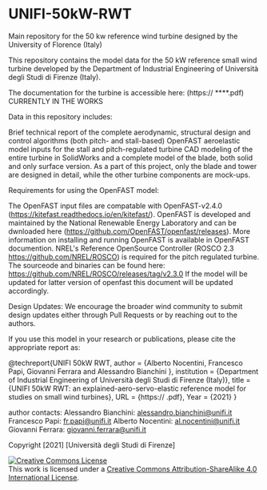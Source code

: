 # UNIFI-50kW-RWT
Main repository for the 50 kw reference wind turbine designed by the University of Florence (Italy)

This repository contains the model data for the 50 kW reference small wind turbine developed by the Department of Industrial Engineering of Università degli Studi di Firenze (Italy).

The documentation for the turbine is accessible here: (https:// ****.pdf) CURRENTLY IN THE WORKS

Data in this repository includes:

Brief technical report of the complete aerodynamic, structural design and control algorithms (both pitch- and stall-based) 
OpenFAST aeroelastic model inputs for the stall and pitch-regulated turbine
CAD modeling of the entire turbine in SolidWorks and a complete model of the blade, both solid and only surface version.
As a part of this project, only the blade and tower are designed in detail, while the other turbine components are mock-ups. 

Requirements for using the OpenFAST model:

The OpenFAST input files are compatable with OpenFAST-v2.4.0 (https://kitefast.readthedocs.io/en/kitefast/). 
OpenFAST is developed and maintained by the National Renewable Energy Laboratory and can be dwnloaded here (https://github.com/OpenFAST/openfast/releases).
More information on installing and running OpenFAST is available in OpenFAST documention.
NREL's Reference OpenSource Controller (ROSCO 2.3 https://github.com/NREL/ROSCO) is required for the pitch regulated turbine. The sourceode and binaries can be found here: https://github.com/NREL/ROSCO/releases/tag/v2.3.0 
If the model will be updated for latter version of openfast this document will be updated accordingly. 

Design Updates:
We encourage the broader wind community to submit design updates either through Pull Requests or by reaching out to the authors. 

If you use this model in your research or publications, please cite the appropriate report as:

@techreport{UNIFI 50kW RWT,
author = {Alberto Nocentini, Francesco Papi, Giovanni Ferrara and Alessandro Bianchini },
institution = {Department of Industrial Engineering of Università degli Studi di Firenze (Italy)},
title = {UNIFI 50kW RWT: an explained-aero-servo-elastic reference model for studies on small wind turbines},
URL = {https://                .pdf},
Year = {2021}
}

author contacts: 
Alessandro Bianchini: 	alessandro.bianchini@unifi.it
Francesco Papi: 		fr.papi@unifi.it
Alberto Nocentini: 		al.nocentini@unifi.it
Giovanni Ferrara:   giovanni.ferrara@unifi.it




Copyright [2021] [Università degli Studi di Firenze]

<a rel="license" href="http://creativecommons.org/licenses/by-sa/4.0/"><img alt="Creative Commons License" style="border-width:0" src="https://i.creativecommons.org/l/by-sa/4.0/88x31.png" /></a><br />This work is licensed under a <a rel="license" href="http://creativecommons.org/licenses/by-sa/4.0/">Creative Commons Attribution-ShareAlike 4.0 International License</a>.
